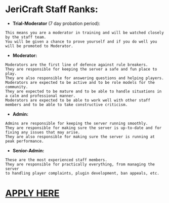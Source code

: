 # **JeriCraft Staff Ranks:**

- **Trial-Moderator** (7 day probation period):

```
This means you are a moderator in training and will be watched closely by the staff team. 
You will be given a chance to prove yourself and if you do well you will be promoted to Moderator.
```

- **Moderator:**

```
Moderators are the first line of defence against rule breakers.
They are responsible for keeping the server a safe and fun place to play.
They are also responsible for answering questions and helping players. 
Moderators are expected to be active and to be role models for the community. 
They are expected to be mature and to be able to handle situations in a calm and professional manner. 
Moderators are expected to be able to work well with other staff members and to be able to take constructive criticism.
```

- **Admin:**

```
Admins are responsible for keeping the server running smoothly. 
They are responsible for making sure the server is up-to-date and for fixing any issues that may arise.
They are also responsible for making sure the server is running at peak performance.
```

- **Senior-Admin:**

```
These are the most experienced staff members.
They are responsible for practically everything, from managing the server
to handling player complaints, plugin development, ban appeals, etc.
```

# [APPLY HERE](https://dyno.gg/form/4565dff6)
